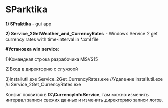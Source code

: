 SParktika
=====================

**1) SPraktika** - gui app

**2) Service_2GetWeather_and_CurrencyRates** - Windows Service 2 get currency rates with time-interval in *.xml file

  **#Установка win service**:
  
  1)Командная строка разрабочика MSVS15
  
  2)Вход в директорию с служюой
  
  3)installutil.exe Service_2Get_CurrencyRates.exe
  //Удаление installutil.exe /u Service_2Get_CurrencyRates.exe
  
  Конфиг появится в **D:\CurrencyInfoService**, там можно изменить интервал записи свежих данных и изменить директорию записи логов.


